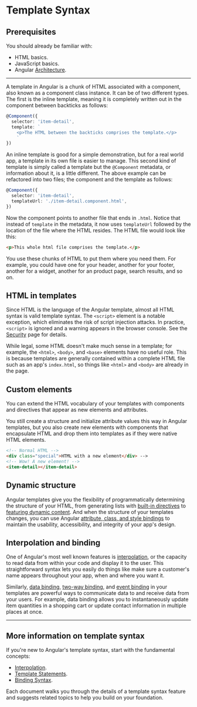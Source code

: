 # Template Syntax

## Prerequisites

You should already be familiar with:

* HTML basics.
* JavaScript basics.
* Angular [Architecture](guide/architecture).

<hr/>

A template in Angular is a chunk of HTML associated with a
component, also known as a component class instance. It can be
of two different types. The first is the inline template,
meaning it is completely written out in the component between backticks as follows:

<!--KW-- title="src/app/item-detail.component.ts" -->
```typescript
@Component({
  selector: 'item-detail',
  template: `
    <p>The HTML between the backticks comprises the template.</p>
    `
})

```

An inline template is good for a simple demonstration, but for a real world app,
a template in its own file is easier to manage. This second kind of template is
simply called a template but the `@Component` metadata, or information
about it, is a little different. The above example can be refactored
into two files; the component and the template as follows:

<!-- KW-- title="src/app/item-detail.component.ts" -->
```typescript
@Component({
  selector: 'item-detail',
  templateUrl: './item-detail.component.html',
})

```

Now the component points to another file that ends in `.html`.
Notice that instead of `template`
in the metadata, it now uses `templateUrl` followed by the location of the
file where the HTML resides. The HTML file would look like this:

<!-- KW--need live example so we can have names of files -->
<!-- title="src/app/item-detail.component.html" -->

```html
<p>This whole html file comprises the template.</p>

```

You use these chunks of HTML to put them where you need them. For example, you could
have one for your header, another for your footer, another for a widget,
another for an product page, search results, and so on.


## HTML in templates

Since HTML is the language of the Angular template,
almost all HTML syntax is valid template syntax.
The `<script>` element is a notable exception,
which eliminates the risk of script injection attacks.
In practice, `<script>` is ignored and a warning appears in the browser console.
See the [Security](guide/security) page for details.

While legal, some HTML doesn't make much sense in a template; for example,
the `<html>`, `<body>`, and `<base>` elements have no useful role. This is
because templates are generally contained within a complete HTML file
such as an app's `index.html`, so things like `<html>` and `<body>` are
already in the page.



## Custom elements


You can extend the HTML vocabulary of your templates with components and directives that appear as new elements and attributes.



 You still create a structure and initialize attribute values this way in Angular templates, but you also create new elements with components that encapsulate HTML
and drop them into templates as if they were native HTML elements.

```html
<!-- Normal HTML -->
<div class="special">HTML with a new element</div> -->
<!-- Wow! A new element! -->
<item-detail></item-detail>
```

<!-- <code-example path="template-syntax/src/app/app.component.html" region="hero-detail-1" title="src/app/app.component.html" linenums="false">
</code-example> -->

## Dynamic structure

Angular templates give you the flexibility of programmatically
determining the structure of your HTML, from generating lists with
[built-in directives](guide/built-in-directives) to
[featuring dynamic content](guide/dynamic-component-loader).
And when the structure of your templates
changes, you can use Angular
[attribute, class, and style bindings](guide/attribute-class-style-bindings) to
maintain the usability, accessibility, and integrity of your app's design.

## Interpolation and binding

One of Angular's most well known features is
[interpolation](guide/interpolation), or the capacity to read data
from within your code and display it to the user. This straightforward
syntax lets you easily do things like make sure a customer's name
appears throughout your app, when and where you want it.

Similarly, [data binding](guide/data-binding), [two-way binding](guide/two-way-binding), and [event binding](guide/event-binding) in your templates are powerful
ways to communicate data to and receive data from your users. For example,
data binding allows you to instantaneously update item quantities in a shopping cart or update contact information in multiple places at once.

<hr />

## More information on template syntax

If you're new to Angular's template syntax, start with the fundamental
concepts:

* [Interpolation](guide/interpolation).
* [Template Statements](guide/template-statements).
* [Binding Syntax](binding-syntax).

Each document walks you through the details of a
template syntax feature and suggests related topics to
help you build on your foundation.

